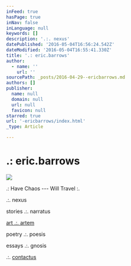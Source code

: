 ```yaml
---
inFeed: true
hasPage: true
inNav: false
inLanguage: null
keywords: []
description: '.:. nexus'
datePublished: '2016-05-04T16:56:24.542Z'
dateModified: '2016-05-04T16:55:41.330Z'
title: '.: eric.barrows'
author:
  - name: ''
    url: ''
sourcePath: _posts/2016-04-29--ericbarrows.md
authors: []
publisher:
  name: null
  domain: null
  url: null
  favicon: null
starred: true
url: '-ericbarrows/index.html'
_type: Article

---
```

# .: eric.barrows
![](https://s3-us-west-2.amazonaws.com/the-grid-img/p/5a151ac0fcddabd2d19162803501adffbaf89291.jpg)

.: Have Chaos --- Will Travel :.

.:. nexus

stories .:. narratus

[art .:. artem ][0]

poetry .:. poesis 

essays .:. gnosis

.:. [contactus][1]

[0]: https://thegrid.ai/ericbarrows/art--artem/
[1]: https://thegrid.ai/ericbarrows/-contactus/